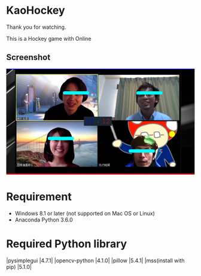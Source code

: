 # KaoHockey

Thank you for watching. 

This is a Hockey game with Online 

## Screenshot

![sample](https://github.com/mizumasa/KaoHockey/blob/master/kaohockey.jpg "サンプル")

# Requirement

* Windows 8.1 or later (not supported on Mac OS or Linux)
* Anaconda Python 3.6.0

# Required Python library

|pysimplegui               |4.7.1|
|opencv-python             |4.1.0|
|pillow                    |5.4.1|
|mss(install with pip) 	  |5.1.0|
